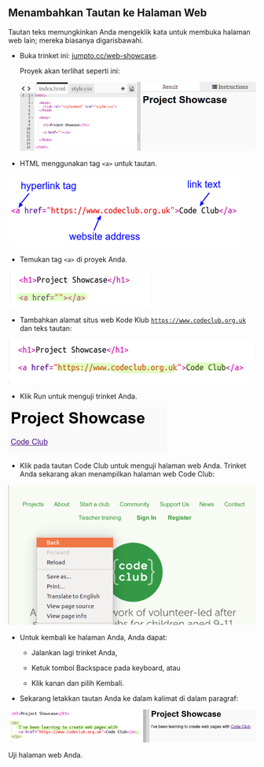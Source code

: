 ## Menambahkan Tautan ke Halaman Web

Tautan teks memungkinkan Anda mengeklik kata untuk membuka halaman web lain; mereka biasanya digarisbawahi.

+ Buka trinket ini: [jumpto.cc/web-showcase](http://jumpto.cc/web-showcase).
    
    Proyek akan terlihat seperti ini:
    
    ![tangkapan layar](images/showcase-starter.png)

+ HTML menggunakan tag `<a>` untuk tautan.

![tangkapan layar](images/showcase-link.png)

+ Temukan tag `<a>` di proyek Anda. 

![tangkapan layar](images/showcase-a-template.png)

+ Tambahkan alamat situs web Kode Klub [`https://www.codeclub.org.uk`](https://www.codeclub.org.uk) dan teks tautan:

![tangkapan layar](images/showcase-code-club.png)

+ Klik Run untuk menguji trinket Anda.

![tangkapan layar](images/showcase-cc-output.png)

+ Klik pada tautan Code Club untuk menguji halaman web Anda. Trinket Anda sekarang akan menampilkan halaman web Code Club: 

![tangkapan layar](images/showcase-cc-website.png)

+ Untuk kembali ke halaman Anda, Anda dapat:
    
    + Jalankan lagi trinket Anda,
    
    + Ketuk tombol Backspace pada keyboard, atau
    
    + Klik kanan dan pilih Kembali.

+ Sekarang letakkan tautan Anda ke dalam kalimat di dalam paragraf:

![tangkapan layar](images/showcase-paragraph.png)

Uji halaman web Anda.